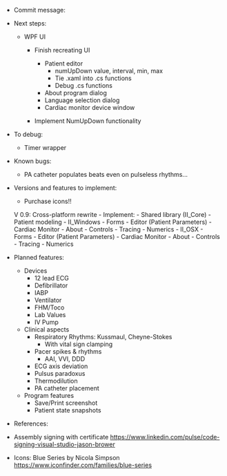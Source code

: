﻿* Commit message:



* Next steps:
	- WPF UI
		- Finish recreating UI
		  - Patient editor
			- numUpDown value, interval, min, max
			- Tie .xaml into .cs functions
			- Debug .cs functions
		  - About program dialog
		  - Language selection dialog
		  - Cardiac monitor device window

		- Implement NumUpDown functionality



* To debug:
	- Timer wrapper
* Known bugs:
	- PA catheter populates beats even on pulseless rhythms...



* Versions and features to implement:

	* Purchase icons!!

	V 0.9: Cross-platform rewrite
		- Implement:
			- Shared library (II_Core)
				- Patient modeling
			- II_Windows
				- Forms
					- Editor (Patient Parameters)
					- Cardiac Monitor
					- About
				- Controls
					- Tracing
					- Numerics
			- II_OSX
				- Forms
					- Editor (Patient Parameters)
					- Cardiac Monitor
					- About
				- Controls
					- Tracing
					- Numerics



* Planned features:
	- Devices
		- 12 lead ECG
		- Defibrillator
		- IABP
		- Ventilator
		- FHM/Toco
		- Lab Values
		- IV Pump
	- Clinical aspects
		- Respiratory Rhythms: Kussmaul, Cheyne-Stokes
			- With vital sign clamping
		- Pacer spikes & rhythms
			- AAI, VVI, DDD
		- ECG axis deviation
		- Pulsus paradoxus
		- Thermodilution
		- PA catheter placement
	- Program features
		- Save/Print screenshot
		- Patient state snapshots



* References:
- Assembly signing with certificate
	https://www.linkedin.com/pulse/code-signing-visual-studio-jason-brower

- Icons: Blue Series by Nicola Simpson
	https://www.iconfinder.com/families/blue-series